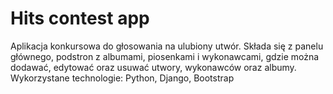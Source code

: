 # Hits contest app
Aplikacja konkursowa do głosowania na ulubiony utwór.
Składa się z panelu głównego, podstron z albumami, piosenkami i wykonawcami, gdzie można dodawać, 
edytować oraz usuwać utwory, wykonawców oraz albumy. 
Wykorzystane technologie:
Python, Django, Bootstrap
